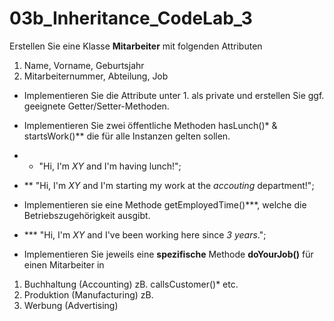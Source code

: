 # 03b_Inheritance_CodeLab_3

Erstellen Sie eine Klasse **Mitarbeiter** mit folgenden Attributen

1. Name, Vorname, Geburtsjahr
2. Mitarbeiternummer, Abteilung, Job

- Implementieren Sie die Attribute unter 1. als private und erstellen Sie ggf. geeignete
Getter/Setter-Methoden.
- Implementieren Sie zwei öffentliche Methoden hasLunch()* & startsWork()** die für alle
Instanzen gelten sollen.

- * "Hi, I'm *XY* and I'm having lunch!";
- ** "Hi, I'm *XY* and I'm starting my work at the *accouting* department!";

- Implementieren sie eine Methode getEmployedTime()***, welche die Betriebszugehörigkeit ausgibt.
- *** "Hi, I'm  *XY*  and I've been working here since *3 years*.";	

- Implementieren Sie jeweils eine **spezifische** Methode **doYourJob()** für einen Mitarbeiter in

1. Buchhaltung (Accounting) zB. callsCustomer()* etc.
2. Produktion (Manufacturing) zB. 
3. Werbung (Advertising)


